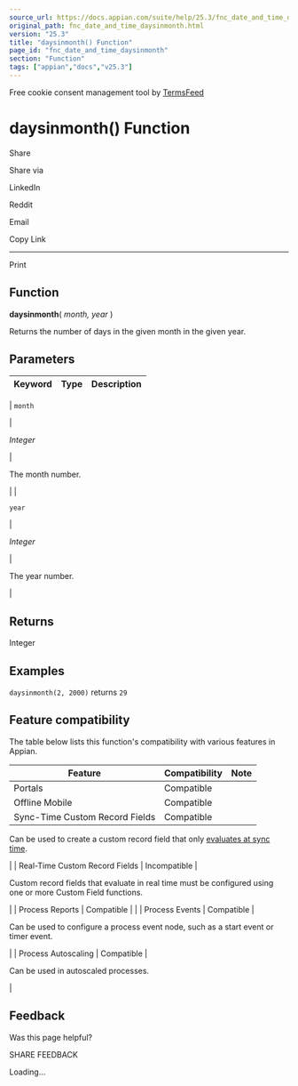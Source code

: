 ```yaml
---
source_url: https://docs.appian.com/suite/help/25.3/fnc_date_and_time_daysinmonth.html
original_path: fnc_date_and_time_daysinmonth.html
version: "25.3"
title: "daysinmonth() Function"
page_id: "fnc_date_and_time_daysinmonth"
section: "Function"
tags: ["appian","docs","v25.3"]
---
```



Free cookie consent management tool by [TermsFeed](https://www.termsfeed.com/)

# daysinmonth() Function

Share

Share via

LinkedIn

Reddit

Email

Copy Link

* * *

Print

## Function

**daysinmonth**( _month, year_ )

Returns the number of days in the given month in the given year.

## Parameters

| Keyword | Type | Description |
| --- | --- | --- |
|
`month`

 |

_Integer_

 |

The month number.

 |
|

`year`

 |

_Integer_

 |

The year number.

 |

## Returns

Integer

## Examples

`daysinmonth(2, 2000)` returns `29`

## Feature compatibility

The table below lists this function's compatibility with various features in Appian.

| Feature | Compatibility | Note |
| --- | --- | --- |
| Portals | Compatible |  |
| Offline Mobile | Compatible |  |
| Sync-Time Custom Record Fields | Compatible |
Can be used to create a custom record field that only [evaluates at sync time](custom-record-fields.html#prodlink-sync-time-evaluations).

 |
| Real-Time Custom Record Fields | Incompatible |

Custom record fields that evaluate in real time must be configured using one or more Custom Field functions.

 |
| Process Reports | Compatible |  |
| Process Events | Compatible |

Can be used to configure a process event node, such as a start event or timer event.

 |
| Process Autoscaling | Compatible |

Can be used in autoscaled processes.

 |

## Feedback

Was this page helpful?

SHARE FEEDBACK

Loading...